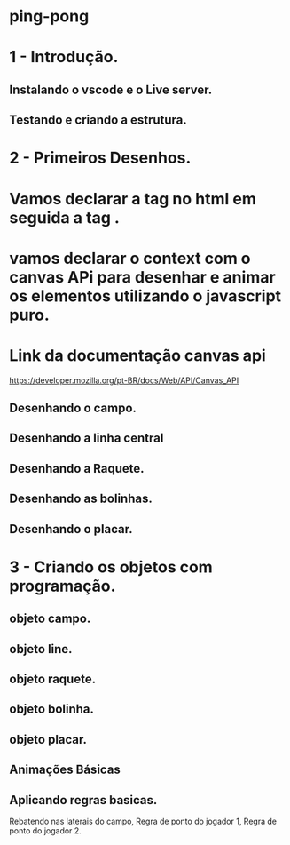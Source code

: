 # ping-pong

# 1 -  Introdução.
 ## Instalando o vscode e o Live server.
 ## Testando e criando a estrutura.

# 2 - Primeiros Desenhos. 
# Vamos declarar a tag <canvas></canvas> no html em seguida  a tag <script></script> .

# vamos declarar o context com o canvas APi para desenhar e animar os elementos utilizando o javascript puro.
# Link da documentação canvas api
<https://developer.mozilla.org/pt-BR/docs/Web/API/Canvas_API>

## Desenhando o campo.
## Desenhando a linha central
## Desenhando a Raquete.
## Desenhando as bolinhas.
## Desenhando o placar.

# 3 - Criando os objetos com programação.
## objeto campo.
## objeto line.
## objeto raquete.
## objeto bolinha.
## objeto placar.
## Animações Básicas
## Aplicando regras basicas.
Rebatendo nas laterais do campo, Regra de ponto do jogador 1, Regra de ponto do jogador 2.
  





